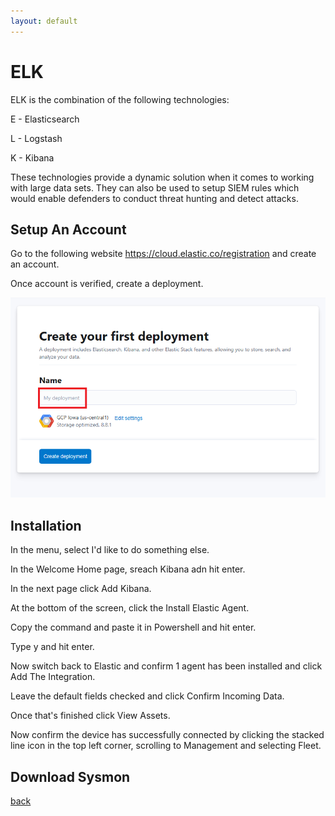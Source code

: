 ```yaml
---
layout: default
---
```


# ELK

ELK is the combination of the following technologies:

E - Elasticsearch

L - Logstash

K - Kibana

These technologies provide a dynamic solution when it comes to working with large data sets. They can also be used to setup SIEM rules which would enable defenders to conduct threat hunting and detect attacks.

## Setup An Account

Go to the following website https://cloud.elastic.co/registration and create an account.

Once account is verified, create a deployment.

![ELK2](/Images/ELK2.PNG)

## Installation

In the menu, select I'd like to do something else. 


In the Welcome Home page, sreach Kibana adn hit enter.



In the next page click Add Kibana.


At the bottom of the screen, click the Install Elastic Agent.


Copy the command and paste it in Powershell and hit enter.




Type y and hit enter.




Now switch back to Elastic and confirm 1 agent has been installed and click Add The Integration.


Leave the default fields checked and click Confirm Incoming Data.



Once that's finished click View Assets. 

Now confirm the device has successfully connected by clicking the stacked line icon in the top left corner, scrolling to Management and selecting Fleet.


## Download Sysmon





























[back](./)
